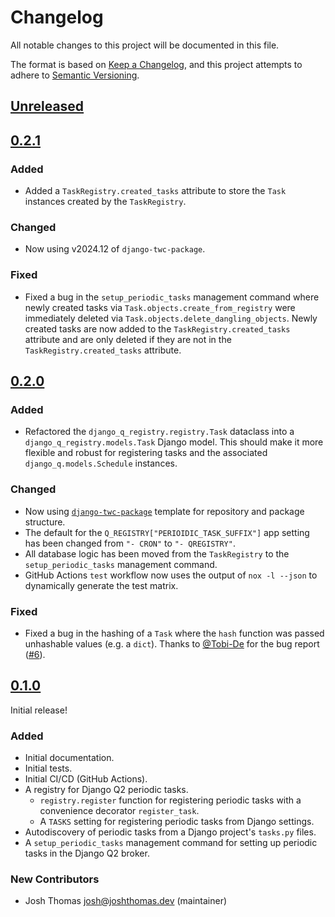# Changelog

All notable changes to this project will be documented in this file.

The format is based on [Keep a Changelog](https://keepachangelog.com/en/1.0.0/),
and this project attempts to adhere to [Semantic Versioning](https://semver.org/spec/v2.0.0.html).

<!--
## [${version}]
### Added - for new features
### Changed - for changes in existing functionality
### Deprecated - for soon-to-be removed features
### Removed - for now removed features
### Fixed - for any bug fixes
### Security - in case of vulnerabilities
[${version}]: https://github.com/westerveltco/django-q-registry/releases/tag/v${version}
-->
## [Unreleased]

## [0.2.1]

### Added

- Added a `TaskRegistry.created_tasks` attribute to store the `Task` instances created by the `TaskRegistry`.

### Changed

- Now using v2024.12 of `django-twc-package`.

### Fixed

- Fixed a bug in the `setup_periodic_tasks` management command where newly created tasks via `Task.objects.create_from_registry` were immediately deleted via `Task.objects.delete_dangling_objects`. Newly created tasks are now added to the `TaskRegistry.created_tasks` attribute and are only deleted if they are not in the `TaskRegistry.created_tasks` attribute.

## [0.2.0]

### Added

- Refactored the `django_q_registry.registry.Task` dataclass into a `django_q_registry.models.Task` Django model. This should make it more flexible and robust for registering tasks and the associated `django_q.models.Schedule` instances.

### Changed

- Now using [`django-twc-package`](https://github.com/westerveltco/django-twc-package) template for repository and package structure.
- The default for the `Q_REGISTRY["PERIOIDIC_TASK_SUFFIX"]` app setting has been changed from `"- CRON"` to `"- QREGISTRY"`.
- All database logic has been moved from the `TaskRegistry` to the `setup_periodic_tasks` management command.
- GitHub Actions `test` workflow now uses the output of `nox -l --json` to dynamically generate the test matrix.

### Fixed

- Fixed a bug in the hashing of a `Task` where the `hash` function was passed unhashable values (e.g. a `dict`). Thanks to [@Tobi-De](https://github.com/Tobi-De) for the bug report ([#6](https://github.com/westerveltco/django-q-registry/issues/6)).

## [0.1.0]

Initial release!

### Added

- Initial documentation.
- Initial tests.
- Initial CI/CD (GitHub Actions).
- A registry for Django Q2 periodic tasks.
  - `registry.register` function for registering periodic tasks with a convenience decorator `register_task`.
  - A `TASKS` setting for registering periodic tasks from Django settings.
- Autodiscovery of periodic tasks from a Django project's `tasks.py` files.
- A `setup_periodic_tasks` management command for setting up periodic tasks in the Django Q2 broker.

### New Contributors

- Josh Thomas <josh@joshthomas.dev> (maintainer)

[unreleased]: https://github.com/westerveltco/django-q-registry/compare/v0.2.1...HEAD
[0.1.0]: https://github.com/westerveltco/django-q-registry/releases/tag/v0.1.0
[0.2.0]: https://github.com/westerveltco/django-q-registry/releases/tag/v0.2.0

[0.2.1]: https://github.com/westerveltco/django-q-registry/releases/tag/v0.2.1
